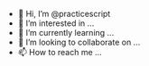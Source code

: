 - 👋 Hi, I’m @practicescript
- 👀 I’m interested in ...
- 🌱 I’m currently learning ...
- 💞️ I’m looking to collaborate on ...
- 📫 How to reach me ...

<!---
practicescript/practicescript is a ✨ special ✨ repository because its `README.md` (this file) appears on your GitHub profile.
You can click the Preview link to take a look at your changes.
--->
